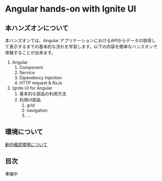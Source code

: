 # Angular hands-on with Ignite UI

## 本ハンズオンについて

本ハンズオンでは、Angular アプリケーションにおけるAPIからデータの取得して表示するまでの基本的な流れを学習します。以下の内容を簡単なハンズオンで体験することが出来ます。

1. Angular  
    1. Component
    2. Service
    3. Dipendency Injection
    4. HTTP request & RxJs
3. Ignite UI for Angular
    1. 基本的な部品の利用方法
    2. 利用UI部品
        1. grid
        2. navigation
        3. ...


## 環境について

[動作確認環境について](docs/00-環境構築.md)

## 目次
準備中
